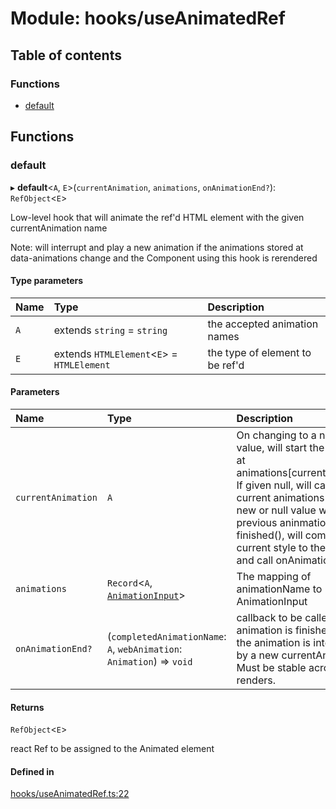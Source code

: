 # Module: hooks/useAnimatedRef

## Table of contents

### Functions

- [default](../wiki/hooks.useAnimatedRef#default)

## Functions

### default

▸ **default**<`A`, `E`\>(`currentAnimation`, `animations`, `onAnimationEnd?`): `RefObject`<`E`\>

Low-level hook  that will animate the ref'd HTML element with the given currentAnimation name

Note: will interrupt and play a new animation if the animations stored at data-animations change and the Component using this hook is rerendered

#### Type parameters

| Name | Type | Description |
| :------ | :------ | :------ |
| `A` | extends `string` = `string` | the accepted animation names |
| `E` | extends `HTMLElement`<`E`\> = `HTMLElement` | the type of element to be ref'd |

#### Parameters

| Name | Type | Description |
| :------ | :------ | :------ |
| `currentAnimation` | `A` | On changing to a non-null value, will start the animation at animations[currentAnimation]. If given null, will cancel() any current animations If given a new or null value while the previous aninmation is not finished(), will commit the current style to the element and call onAnimationEnd |
| `animations` | `Record`<`A`, [`AnimationInput`](../wiki/AnimationInput#animationinput)\> | The mapping of animationName to AnimationInput |
| `onAnimationEnd?` | (`completedAnimationName`: `A`, `webAnimation`: `Animation`) => `void` | callback to be called when the animation is finished(), or if the animation is interrupted by a new currentAnimation. Must be stable across renders. |

#### Returns

`RefObject`<`E`\>

react Ref to be assigned to the Animated element

#### Defined in

[hooks/useAnimatedRef.ts:22](https://github.com/tristanjohnson849/react-controlled-animations/blob/c9fdb9a/src/hooks/useAnimatedRef.ts#L22)
